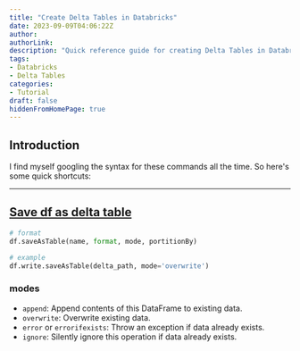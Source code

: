 ```yaml
---
title: "Create Delta Tables in Databricks"
date: 2023-09-09T04:06:22Z
author:
authorLink:
description: "Quick reference guide for creating Delta Tables in Databricks with Python. Essential syntax examples, save modes, and commands for data engineers working with Delta Lake format."
tags:
- Databricks
- Delta Tables
categories:
- Tutorial
draft: false
hiddenFromHomePage: true
---
```


## Introduction

I find myself googling the syntax for these commands all the time. So here's some quick shortcuts:

***
## [Save df as delta table](https://spark.apache.org/docs/latest/api/python/reference/pyspark.sql/api/pyspark.sql.DataFrameWriter.saveAsTable.html#pyspark.sql.DataFrameWriter.saveAsTable)

```python
# format
df.saveAsTable(name, format, mode, portitionBy)

# example
df.write.saveAsTable(delta_path, mode='overwrite')
```

### modes
- `append`: Append contents of this DataFrame to existing data.
- `overwrite`: Overwrite existing data.
- `error` or `errorifexists`: Throw an exception if data already exists.
- `ignore`: Silently ignore this operation if data already exists.


